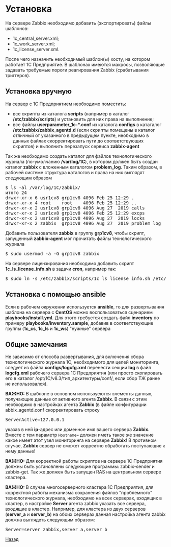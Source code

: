 # Установка
На сервере Zabbix необходимо добавить (экспортировать) файлы шаблонов:
* 1c_central_server.xml;
* 1c_work_server.xml;
* 1c_license_server.xml.

После чего назначить необходимый шаблон(ы) хосту, на котором работает 1С Предприятие. В шаблонах имеются макросы, позволяющие задавать требуемые пороги реагирования Zabbix (срабатывания триггеров).

## Установка вручную
На сервер с 1С Предприятием необходимо поместить:
* все скрипты из каталога **scripts** (например в каталог **/etc/zabbix/scripts**) и установить для них права на выполнение;
* все файлы **userparameter_1c-*.conf** из каталога **configs** в кататалог **/etc/zabbix/zabbix_agentd.d** (если скрипты помещены в каталог отличный от указанного в предыдущем пункте, необходимо в данных файлах скорректировать пути до соответствующих скриптов) и выполнить перезапуск сервиса **zabbix-agent**

Так же необходимо создать каталог для файлов технологического журнала (по-умолчанию **/var/log/1C**), в котором должен быть создан каталог **zabbix** с вложенным каталогом **problem_log**. Таким образом, в рабочей системе структура каталогов и права на них выглядят следующим образом
<pre>$ ls -al /var/log/1C/zabbix/
итого 24
drwxr-xr-x 6 usr1cv8 grp1cv8 4096 Feb 25 12:29 .
drwxr-xr-x 4 root    root    4096 Feb 25 12:29 ..
drwxr-xr-x 2 usr1cv8 grp1cv8 4096 Aug 27  2019 calls
drwxr-xr-x 2 usr1cv8 grp1cv8 4096 Feb 25 12:29 excps
drwxr-xr-x 2 usr1cv8 grp1cv8 4096 Aug 27  2019 locks
drwxr-xr-x 2 zabbix  grp1cv8 4096 Aug 27  2019 problem_log
</pre>

Добавить пользователя **zabbix** в группу **grp1cv8**, чтобы скрипт, запущенный **zabbix-agent** мог прочитать файлы технологического журнала
<pre>$ sudo usermod -a -G grp1cv8 zabbix</pre>

На сервере лицензирования необходимо добавить скрипт **1c_ls_license_info.sh** в задачи **cron**, например так:
<pre>$ sudo ln -s /etc/zabbix/scripts/1c_ls_license_info.sh /etc/cron.hourly/1c_ls_license_info</pre>

## Установка с помощью ansible
Если в рабочем окружении используется **ansible**, то для развертывания шаблона на сервера с **CentOS** можно воспользоваться сценарием **playbooks/install.yml**. Для этого требуется создать файл **inventory** по примеру **playbooks/inventory.sample**, добавив в соответствующие группы (**1c_cs**, **1c_ls** и **1c_ws**) "нужные" сервера

## Общие замечания
Не зависимо от способа развертывания, для включения сбора технологического журнала 1С, необходимого для целей мониторинга, следует из файла **configs/logcfg.xml** перенести секции **log** в файл **logcfg.xml** рабочего сервера 1С Предприятия (или просто скопировать его в каталог /opt/1C/v8.3/тип_архитектуры/conf/, если сбор ТЖ ранее не использовался).

**ВАЖНО:** В шаблоне в основном используеются элементы данных, получающие данные от активного агента **Zabbix**. В связи с этим необходимо в настройках агента **Zabbix** (в файле конфигурации abbix_agentd.conf скорректировать строку
<pre>ServerActive=127.0.0.1</pre>
указав в ней **ip**-адрес или доменное имя вашего сервера **Zabbix**.
Вместе с тем параметр <code>Hostname=</code> должен иметь такое же значение какое имеет этот узел мониторинга на сервере **Zabbix**!
В противном случае, **Zabbix** сервер не сможет корректно обработать поступающие к нему данные!

**ВАЖНО:** Для корректной работы скриптов на сервере 1С Предприятия должны быть установлены следующие программы: zabbix-sender и zabbix-get. Так же должен быть запущен RAS на центральном сервере кластера.

**ВАЖНО:** В случае многосерверного кластера 1С Предприятия, для корректной работы механизма сохранения файлов "проблемного" технологического журнала, необходимо на всех серверах, входящих в кластер, в настройке **Server** агента zabbix указать все сервера, входящие в кластер. Например, для кластера из двух серверов (**server_a** и **server_b**) на обоих серверах данная настройка агента zabbix должна выглядеть следующим образом:
<pre>Server=server_zabbix,server_a,server_b</pre>

[Назад](../README.md)
